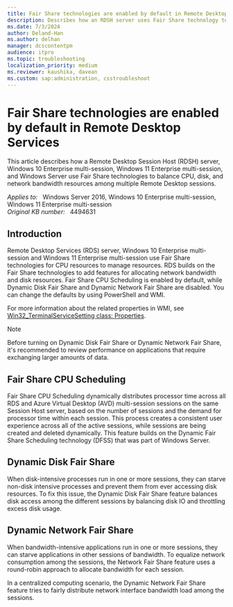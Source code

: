 ```yaml
---
title: Fair Share technologies are enabled by default in Remote Desktop Services
description: Describes how an RDSH server uses Fair Share technology to balance CPU, disk, and network bandwidth resources among multiple Remote Desktop sessions. 
ms.date: 7/3/2024
author: Deland-Han
ms.author: delhan
manager: dcscontentpm
audience: itpro
ms.topic: troubleshooting
localization_priority: medium
ms.reviewer: kaushika, davean
ms.custom: sap:administration, csstroubleshoot
---
```

# Fair Share technologies are enabled by default in Remote Desktop Services

This article describes how a Remote Desktop Session Host (RDSH) server, Windows 10 Enterprise multi-session, Windows 11 Enterprise multi-session, and Windows Server use Fair Share technologies to balance CPU, disk, and network bandwidth resources among multiple Remote Desktop sessions.

_Applies to:_ &nbsp; Windows Server 2016, Windows 10 Enterprise multi-session, Windows 11 Enterprise multi-session  
_Original KB number:_ &nbsp; 4494631

## Introduction

Remote Desktop Services (RDS) server, Windows 10 Enterprise multi-session and Windows 11 Enterprise multi-session use Fair Share technologies for CPU resources to manage resources. RDS builds on the Fair Share technologies to add features for allocating network bandwidth and disk resources. Fair Share CPU Scheduling is enabled by default, while Dynamic Disk Fair Share and Dynamic Network Fair Share are disabled. You can change the defaults by using PowerShell and WMI.

For more information about the related properties in WMI, see [Win32_TerminalServiceSetting class: Properties](/windows/desktop/termserv/win32-terminalservicesetting#properties).

> [!NOTE]
> Before turning on Dynamic Disk Fair Share or Dynamic Network Fair Share, it's recommended to review performance on applications that require exchanging larger amounts of data.

## Fair Share CPU Scheduling

Fair Share CPU Scheduling dynamically distributes processor time across all RDS and Azure Virtual Desktop (AVD) multi-session sessions on the same Session Host server, based on the number of sessions and the demand for processor time within each session. This process creates a consistent user experience across all of the active sessions, while sessions are being created and deleted dynamically. This feature builds on the Dynamic Fair Share Scheduling technology (DFSS) that was part of Windows Server.

## Dynamic Disk Fair Share

When disk-intensive processes run in one or more sessions, they can starve non-disk intensive processes and prevent them from ever accessing disk resources. To fix this issue, the Dynamic Disk Fair Share feature balances disk access among the different sessions by balancing disk IO and throttling excess disk usage.

## Dynamic Network Fair Share

When bandwidth-intensive applications run in one or more sessions, they can starve applications in other sessions of bandwidth. To equalize network consumption among the sessions, the Network Fair Share feature uses a round-robin approach to allocate bandwidth for each session.

In a centralized computing scenario, the Dynamic Network Fair Share feature tries to fairly distribute network interface bandwidth load among the sessions.
